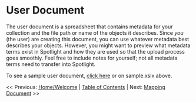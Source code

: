 # User Document

The user document is a spreadsheet that contains metadata for your collection and the file path or name of the objects it describes. Since *you* (the user) are creating this document, you can use whatever metadata best describes your objects. However, you might want to preview what metadata terms exist in Spotlight and how they are used so that the upload process goes smoothly. Feel free to include notes for yourself; not all metadata terms need to transfer into Spotlight.

To see a sample user document, [click here]() or on sample.xslx above.

<span><< Previous: [Home/Welcome](../README.md)</span>  |
<span>[Table of Contents](../README.md#table-of-contents)</span>  | 
<span>Next: [Mapping Document](../mapping_document ) >></span>
